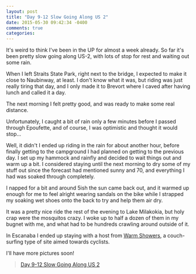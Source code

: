```yaml
---
layout: post
title: "Day 9-12 Slow Going Along US 2"
date: 2015-05-30 09:42:34 -0400
comments: true
categories: 
---
```


It's weird to think I've been in the UP for almost a week already. So far it's been pretty slow going along US-2, with lots of stop for rest and waiting out some rain.

When I left Straits State Park, right next to the bridge, I expected to make it close to Naubinway, at least. I don't know what it was, but riding was just really tiring that day, and I only made it to Brevort where I caved after having lunch and called it a day.


The next morning I felt pretty good, and was ready to make some real distance.



Unfortunately, I caught a bit of rain only a few minutes before I passed through Epoufette, and of course, I was optimistic and thought it would stop...

Well, it didn't I ended up riding in the rain for about another hour, before finally getting to the campground I had planned on getting to the previous day. I set up my hammock and rainfly and decided to wait things out and warm up a bit. I considered staying until the next morning to dry some of my stuff out since the forecast had mentioned sunny and 70, and everything I had was soaked through completely.

I napped for a bit and around 5ish the sun came back out, and it warmed up enough for me to feel alright wearing sandals on the bike while I strapped my soaking wet shoes onto the back to try and help them air dry.


It was a pretty nice ride the rest of the evening to Lake Milakokia, but holy crap were the mosquitos crazy. I woke up to half a dozen of them in my bugnet with me, and what had to be hundreds crawling around outside of it.










In Escanaba I ended up staying with a host from [Warm Showers](http://warmshowers.org), a couch-surfing type of site aimed towards cyclists.

I'll have more pictures soon!

<blockquote class="imgur-embed-pub" lang="en" data-id="a/nnAhV"><a href="//imgur.com/a/nnAhV">Day 9-12 Slow Going Along US 2</a></blockquote><script async src="//s.imgur.com/min/embed.js" charset="utf-8"></script>
